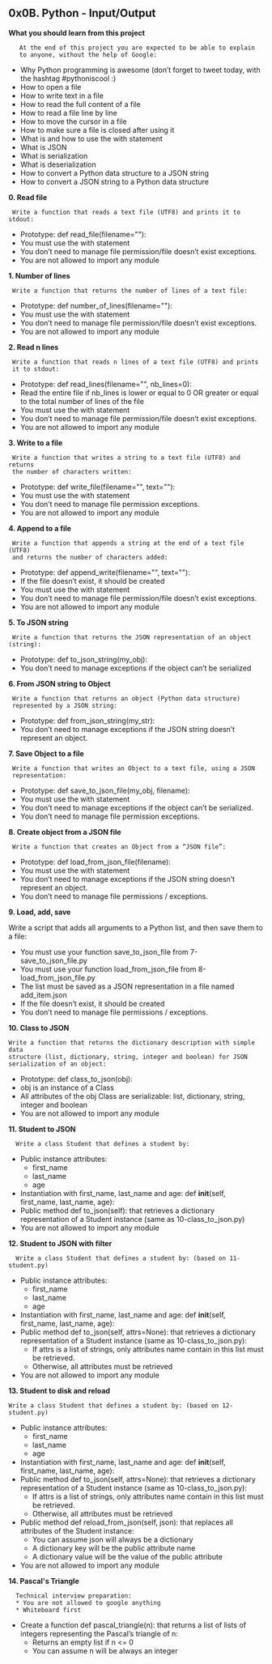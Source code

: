 ## 0x0B. Python - Input/Output

**What you should learn from this project**

       At the end of this project you are expected to be able to explain
       to anyone, without the help of Google:

* Why Python programming is awesome (don’t forget to tweet today, with
  the hashtag #pythoniscool :)
* How to open a file
* How to write text in a file
* How to read the full content of a file
* How to read a file line by line
* How to move the cursor in a file
* How to make sure a file is closed after using it
* What is and how to use the with statement
* What is JSON
* What is serialization
* What is deserialization
* How to convert a Python data structure to a JSON string
* How to convert a JSON string to a Python data structure

**0. Read file**

     Write a function that reads a text file (UTF8) and prints it to stdout:

* Prototype: def read_file(filename=""):
* You must use the with statement
* You don’t need to manage file permission/file doesn’t exist exceptions.
* You are not allowed to import any module

**1. Number of lines**

     Write a function that returns the number of lines of a text file:

* Prototype: def number_of_lines(filename=""):
* You must use the with statement
* You don’t need to manage file permission/file doesn’t exist exceptions.
* You are not allowed to import any module

**2. Read n lines**

     Write a function that reads n lines of a text file (UTF8) and prints
     it to stdout:

* Prototype: def read_lines(filename="", nb_lines=0):
* Read the entire file if nb_lines is lower or equal to 0 OR greater or equal
  to the total number of lines of the file
* You must use the with statement
* You don’t need to manage file permission/file doesn’t exist exceptions.
* You are not allowed to import any module

**3. Write to a file**

     Write a function that writes a string to a text file (UTF8) and returns
     the number of characters written:

* Prototype: def write_file(filename="", text=""):
* You must use the with statement
* You don’t need to manage file permission exceptions.
* You are not allowed to import any module

**4. Append to a file**

     Write a function that appends a string at the end of a text file (UTF8)
     and returns the number of characters added:

* Prototype: def append_write(filename="", text=""):
* If the file doesn’t exist, it should be created
* You must use the with statement
* You don’t need to manage file permission/file doesn’t exist exceptions.
* You are not allowed to import any module

**5. To JSON string**

     Write a function that returns the JSON representation of an object (string):

* Prototype: def to_json_string(my_obj):
* You don’t need to manage exceptions if the object can’t be serialized

**6. From JSON string to Object**

     Write a function that returns an object (Python data structure)
     represented by a JSON string:

* Prototype: def from_json_string(my_str):
* You don’t need to manage exceptions if the JSON string doesn’t represent an
  object.

**7. Save Object to a file**

     Write a function that writes an Object to a text file, using a JSON
     representation:

* Prototype: def save_to_json_file(my_obj, filename):
* You must use the with statement
* You don’t need to manage exceptions if the object can’t be serialized.
* You don’t need to manage file permission exceptions.

**8. Create object from a JSON file**

     Write a function that creates an Object from a “JSON file”:

* Prototype: def load_from_json_file(filename):
* You must use the with statement
* You don’t need to manage exceptions if the JSON string doesn’t represent
  an object.
* You don’t need to manage file permissions / exceptions.

**9. Load, add, save**

   Write a script that adds all arguments to a Python list, and then save
   them to a file:

* You must use your function save_to_json_file from 7-save_to_json_file.py
* You must use your function load_from_json_file from 8-load_from_json_file.py
* The list must be saved as a JSON representation in a file named add_item.json
* If the file doesn’t exist, it should be created
* You don’t need to manage file permissions / exceptions.

**10. Class to JSON**

    Write a function that returns the dictionary description with simple data
    structure (list, dictionary, string, integer and boolean) for JSON
    serialization of an object:

* Prototype: def class_to_json(obj):
* obj is an instance of a Class
* All attributes of the obj Class are serializable: list, dictionary, string,
  integer and boolean
* You are not allowed to import any module

**11. Student to JSON**

      Write a class Student that defines a student by:

* Public instance attributes:
  * first_name
  * last_name
  * age
* Instantiation with first_name, last_name and age:
  def __init__(self, first_name, last_name, age):
* Public method def to_json(self): that retrieves a dictionary representation
  of a Student instance (same as 10-class_to_json.py)
* You are not allowed to import any module

**12. Student to JSON with filter**

      Write a class Student that defines a student by: (based on 11-student.py)

* Public instance attributes:
  * first_name
  * last_name
  * age
* Instantiation with first_name, last_name and age:
  def __init__(self, first_name, last_name, age):
* Public method def to_json(self, attrs=None): that retrieves a dictionary
  representation of a Student instance (same as 10-class_to_json.py):
  * If attrs is a list of strings, only attributes name contain in this list
    must be retrieved.
  * Otherwise, all attributes must be retrieved
* You are not allowed to import any module

**13. Student to disk and reload**

    Write a class Student that defines a student by: (based on 12-student.py)

* Public instance attributes:
  * first_name
  * last_name
  * age
* Instantiation with first_name, last_name and age:
  def __init__(self, first_name, last_name, age):
* Public method def to_json(self, attrs=None): that retrieves a dictionary
  representation of a Student instance (same as 10-class_to_json.py):
  * If attrs is a list of strings, only attributes name contain in this list
    must be retrieved.
  * Otherwise, all attributes must be retrieved
* Public method def reload_from_json(self, json): that replaces all attributes
  of the Student instance:
  * You can assume json will always be a dictionary
  * A dictionary key will be the public attribute name
  * A dictionary value will be the value of the public attribute
* You are not allowed to import any module

**14. Pascal's Triangle**

      Technical interview preparation:
      * You are not allowed to google anything
      * Whiteboard first

* Create a function def pascal_triangle(n): that returns a list of lists of
  integers representing the Pascal’s triangle of n:
  * Returns an empty list if n <= 0
  * You can assume n will be always an integer